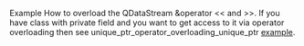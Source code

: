 Example How to overload the QDataStream &operator << and >>. If you have class with private field and you want to get access to it via operator overloading then see unique_ptr_operator_overloading_unique_ptr [example](https://github.com/AndreiCherniaev/unique_ptr_operator_overloading_unique_ptr).
